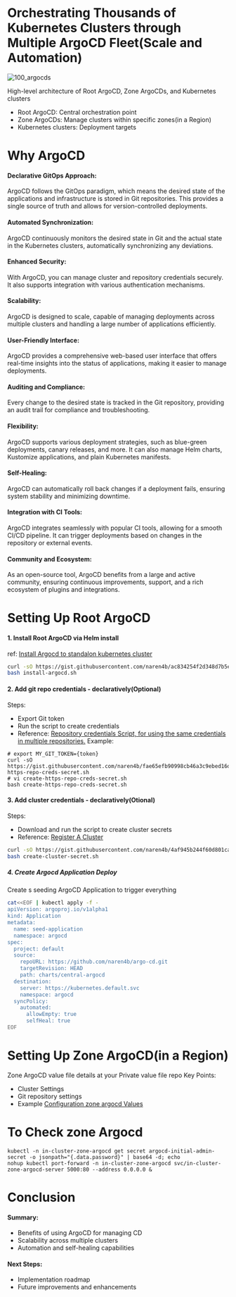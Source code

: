 # Orchestrating Thousands of Kubernetes Clusters through Multiple ArgoCD Fleet(Scale and Automation)
![100_argocds](https://github.com/user-attachments/assets/7e37afb2-a8cf-45ca-82ba-9ca5612a93ac)

High-level architecture of Root ArgoCD, Zone ArgoCDs, and Kubernetes clusters

- Root ArgoCD: Central orchestration point
- Zone ArgoCDs: Manage clusters within specific zones(in a Region)
- Kubernetes clusters: Deployment targets

# Why ArgoCD
#### Declarative GitOps Approach:
ArgoCD follows the GitOps paradigm, which means the desired state of the applications and infrastructure is stored in Git repositories. This provides a single source of truth and allows for version-controlled deployments.
#### Automated Synchronization:
ArgoCD continuously monitors the desired state in Git and the actual state in the Kubernetes clusters, automatically synchronizing any deviations.

#### Enhanced Security:
With ArgoCD, you can manage cluster and repository credentials securely. It also supports integration with various authentication mechanisms.

#### Scalability:
ArgoCD is designed to scale, capable of managing deployments across multiple clusters and handling a large number of applications efficiently.

#### User-Friendly Interface:
ArgoCD provides a comprehensive web-based user interface that offers real-time insights into the status of applications, making it easier to manage deployments.

#### Auditing and Compliance:
Every change to the desired state is tracked in the Git repository, providing an audit trail for compliance and troubleshooting.
#### Flexibility:
ArgoCD supports various deployment strategies, such as blue-green deployments, canary releases, and more. It can also manage Helm charts, Kustomize applications, and plain Kubernetes manifests.

#### Self-Healing:
ArgoCD can automatically roll back changes if a deployment fails, ensuring system stability and minimizing downtime.

#### Integration with CI Tools:
ArgoCD integrates seamlessly with popular CI tools, allowing for a smooth CI/CD pipeline. It can trigger deployments based on changes in the repository or external events.
#### Community and Ecosystem:
As an open-source tool, ArgoCD benefits from a large and active community, ensuring continuous improvements, support, and a rich ecosystem of plugins and integrations.

# Setting Up Root ArgoCD
#### 1. Install Root ArgoCD via Helm install
ref: [Install Argocd to standalon kubernetes cluster](https://gist.github.com/naren4b/ac834254f2d348d7b5e91ebc32fcba6e)
```bash
curl -sO https://gist.githubusercontent.com/naren4b/ac834254f2d348d7b5e91ebc32fcba6e/raw/3a35d8d083203d7203f58c286398b6cd3a656b7d/install-argocd.sh
bash install-argocd.sh
```
#### 2. Add git repo credentials - declaratively(Optional) 

Steps:
- Export Git token
- Run the script to create credentials
- Reference: [Repository credentials Script, for using the same credentials in multiple repositories.](https://gist.github.com/naren4b/fae65efb90998cb46a3c9ebed16df880)
Example:  
```
# export MY_GIT_TOKEN={token}
curl -sO https://gist.githubusercontent.com/naren4b/fae65efb90998cb46a3c9ebed16df880/raw/443682b34a4a5bc6a212cca93cd41e32873f2eb2/create-https-repo-creds-secret.sh
# vi create-https-repo-creds-secret.sh
bash create-https-repo-creds-secret.sh
```
#### 3. Add cluster credentials - declaratively(Otional)
Steps:
- Download and run the script to create cluster secrets
- Reference: [Register A Cluster ](https://gist.github.com/naren4b/4af945b244f60d801ca77227cdeda861)
```bash
curl -sO https://gist.githubusercontent.com/naren4b/4af945b244f60d801ca77227cdeda861/raw/c83902c8b9644f225764d2b4890ef9b8d917470d/create-cluster-secret.sh
bash create-cluster-secret.sh 
```
##### 4. Create Argocd Application Deploy 
Create s seeding ArgoCD Application to trigger everything 

```bash
cat<<EOF | kubectl apply -f -
apiVersion: argoproj.io/v1alpha1
kind: Application
metadata:
  name: seed-application
  namespace: argocd
spec:
  project: default
  source:
    repoURL: https://github.com/naren4b/argo-cd.git
    targetRevision: HEAD
    path: charts/central-argocd
  destination:
    server: https://kubernetes.default.svc
    namespace: argocd
  syncPolicy:
    automated:
      allowEmpty: true
      selfHeal: true
EOF
```
# Setting Up Zone ArgoCD(in a Region)
Zone ArgoCD value file details at your Private value file repo 
Key Points:
- Cluster Settings 
- Git repository settings
- Example [Configuration zone argocd Values](https://raw.githubusercontent.com/naren4b/argo-cd/main/charts/zone-argocd/values.yaml)

# To Check zone Argocd
```
kubectl -n in-cluster-zone-argocd get secret argocd-initial-admin-secret -o jsonpath="{.data.password}" | base64 -d; echo
nohup kubectl port-forward -n in-cluster-zone-argocd svc/in-cluster-zone-argocd-server 5000:80 --address 0.0.0.0 &
```

# Conclusion
#### Summary:
- Benefits of using ArgoCD for managing CD
- Scalability across multiple clusters
- Automation and self-healing capabilities
#### Next Steps:
- Implementation roadmap
- Future improvements and enhancements



